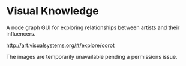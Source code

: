 # Visual Knowledge

A node graph GUI for exploring relationships between artists and their influencers.

http://art.visualsystems.org/#/explore/corot

The images are temporarily unavailable pending a permissions issue.

